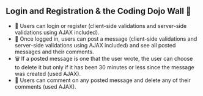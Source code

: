 ## Login and Registration & the Coding Dojo Wall 📝

* 🧑 Users can login or register (client-side validations and server-side validations using AJAX included).
* 💬 Once logged in, users can post a message (client-side validations and server-side validations using AJAX included) and see all posted messages and their comments.
* 🗑️ If a posted message is one that the user wrote, the user can choose to delete it but only if it has been 30 minutes or less since the message was created (used AJAX).
* 💚 Users can comment on any posted message and delete any of their comments (used AJAX).
